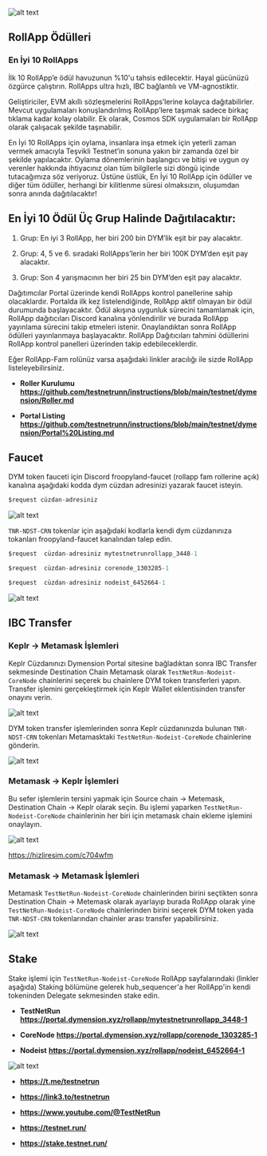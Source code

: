 ![alt text](https://i.hizliresim.com/ntf58cb.png)


## RollApp Ödülleri

### En İyi 10 RollApps

İlk 10 RollApp’e ödül havuzunun %10'u tahsis edilecektir. Hayal gücünüzü özgürce çalıştırın. RollApps ultra hızlı, IBC bağlantılı ve VM-agnostiktir.

Geliştiriciler, EVM akıllı sözleşmelerini RollApps’lerine kolayca dağıtabilirler. Mevcut uygulamaları konuşlandırılmış RollApp’lere taşımak sadece birkaç tıklama kadar kolay olabilir. Ek olarak, Cosmos SDK uygulamaları bir RollApp olarak çalışacak şekilde taşınabilir.

En İyi 10 RollApps için oylama, insanlara inşa etmek için yeterli zaman vermek amacıyla Teşvikli Testnet’in sonuna yakın bir zamanda özel bir şekilde yapılacaktır. Oylama dönemlerinin başlangıcı ve bitişi ve uygun oy verenler hakkında ihtiyacınız olan tüm bilgilerle sizi döngü içinde tutacağımıza söz veriyoruz. Üstüne üstlük, En İyi 10 RollApp için ödüller ve diğer tüm ödüller, herhangi bir kilitlenme süresi olmaksızın, oluşumdan sonra anında dağıtılacaktır!

## En İyi 10 Ödül Üç Grup Halinde Dağıtılacaktır:

1. Grup: En iyi 3 RollApp, her biri 200 bin DYM’lik eşit bir pay alacaktır.

2. Grup: 4, 5 ve 6. sıradaki RollApps’lerin her biri 100K DYM’den eşit pay alacaktır.

3. Grup: Son 4 yarışmacının her biri 25 bin DYM’den eşit pay alacaktır.


Dağıtımcılar Portal üzerinde kendi RollApps kontrol panellerine sahip olacaklardır. Portalda ilk kez listelendiğinde, RollApp aktif olmayan bir ödül durumunda başlayacaktır.
Ödül akışına uygunluk sürecini tamamlamak için, RollApp dağıtıcıları Discord kanalına yönlendirilir ve burada RollApp yayınlama sürecini takip etmeleri istenir.
Onaylandıktan sonra RollApp ödülleri yayınlanmaya başlayacaktır. RollApp Dağıtıcıları tahmini ödüllerini RollApp kontrol panelleri üzerinden takip edebileceklerdir.

Eğer RollApp-Fam rolünüz varsa aşağıdaki linkler aracılığı ile sizde RollApp listeleyebilirsiniz.

- **Roller Kurulumu** **https://github.com/testnetrunn/instructions/blob/main/testnet/dymension/Roller.md**

- **Portal Listing** **https://github.com/testnetrunn/instructions/blob/main/testnet/dymension/Portal%20Listing.md**


## Faucet

DYM token fauceti için Discord froopyland-faucet (rollapp fam rollerine açık) kanalına aşağıdaki kodda dym cüzdan adresinizi yazarak faucet isteyin.

```python
$request cüzdan-adresiniz
```

![alt text](https://i.hizliresim.com/sukq0ev.png)

`TNR-NDST-CRN` tokenlar için aşağıdaki kodlarla kendi dym cüzdanınıza tokanları froopyland-faucet kanalından talep edin.

```python
$request  cüzdan-adresiniz mytestnetrunrollapp_3448-1
```

```python
$request  cüzdan-adresiniz corenode_1303285-1
```

```python
$request  cüzdan-adresiniz nodeist_6452664-1
```

![alt text](https://i.hizliresim.com/6nq1c2c.png)


## IBC Transfer

### Keplr -> Metamask İşlemleri

Keplr Cüzdanınızı Dymension Portal sitesine bağladıktan sonra IBC Transfer sekmesinde Destination Chain Metamask olarak `TestNetRun-Nodeist-CoreNode` chainlerini seçerek bu chainlere DYM token 
transferleri yapın. Transfer işlemini gerçekleştirmek için Keplr Wallet eklentisinden transfer onayını verin.

![alt text](https://i.hizliresim.com/tmpbkvg.png)

DYM token transfer işlemlerinden sonra Keplr cüzdanınızda bulunan `TNR-NDST-CRN` tokenları Metamasktaki `TestNetRun-Nodeist-CoreNode` chainlerine gönderin.

![alt text](https://i.hizliresim.com/dxeazxf.png)


### Metamask -> Keplr İşlemleri

Bu sefer işlemlerin tersini yapmak için Source chain -> Metemask, Destination Chain -> Keplr olarak seçin.
Bu işlemi yaparken `TestNetRun-Nodeist-CoreNode` chainlerinin her biri için metamask chain ekleme işlemini onaylayın.

![alt text](https://i.hizliresim.com/n9jdb1l.png)



https://hizliresim.com/c704wfm




### Metamask -> Metamask İşlemleri

Metamask `TestNetRun-Nodeist-CoreNode` chainlerinden birini seçtikten sonra Destination Chain -> Metemask olarak ayarlayıp burada RollApp olarak yine `TestNetRun-Nodeist-CoreNode` chainlerinden 
birini seçerek DYM token yada `TNR-NDST-CRN` tokenlarından chainler arası transfer yapabilirsiniz.


![alt text](https://i.hizliresim.com/7ycno8f.png)




## Stake

Stake işlemi için `TestNetRun-Nodeist-CoreNode` RollApp sayfalarındaki (linkler aşağıda) Staking bölümüne gelerek hub_sequencer'a her RollApp'in kendi tokeninden Delegate sekmesinden stake edin.

- **TestNetRun** **https://portal.dymension.xyz/rollapp/mytestnetrunrollapp_3448-1**

- **CoreNode** **https://portal.dymension.xyz/rollapp/corenode_1303285-1**

- **Nodeist** **https://portal.dymension.xyz/rollapp/nodeist_6452664-1**


![alt text](https://i.hizliresim.com/m4bv8ro.png)



- **https://t.me/testnetrun**

- **https://link3.to/testnetrun**

- **https://www.youtube.com/@TestNetRun**

- **https://testnet.run/**

- **https://stake.testnet.run/**

